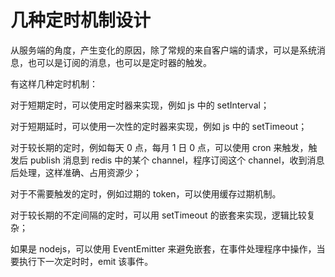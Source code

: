 # 几种定时机制设计

从服务端的角度，产生变化的原因，除了常规的来自客户端的请求，可以是系统消息，也可以是订阅的消息，也可以是定时器的触发。

有这样几种定时机制：

对于短期定时，可以使用定时器来实现，例如 js 中的 setInterval；

对于短期延时，可以使用一次性的定时器来实现，例如 js 中的 setTimeout；

对于较长期的定时，例如每天 0 点，每月 1 日 0 点，可以使用 cron 来触发，触发后 publish 消息到 redis 中的某个 channel，程序订阅这个 channel，收到消息后处理，这样准确、占用资源少；

对于不需要触发的定时，例如过期的 token，可以使用缓存过期机制。

对于较长期的不定间隔的定时，可以用 setTimeout 的嵌套来实现，逻辑比较复杂；

如果是 nodejs，可以使用 EventEmitter 来避免嵌套，在事件处理程序中操作，当要执行下一次定时时，emit 该事件。
